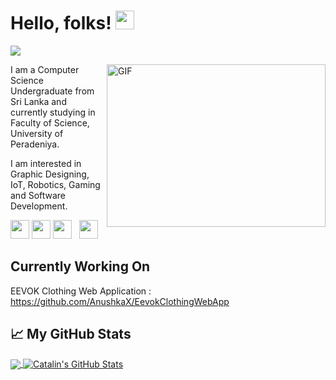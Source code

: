# Hello, folks! <img src="https://raw.githubusercontent.com/MartinHeinz/MartinHeinz/master/wave.gif" width="30px">

![](https://komarev.com/ghpvc/?username=AnushkaX)

<img align="right" alt="GIF" src="https://static.dribbble.com/users/1031926/screenshots/2623328/mark-slide-geek.gif" width="350" height="260" />

I am a Computer Science Undergraduate from Sri Lanka and currently studying in Faculty of Science, University of Peradeniya. 

I am interested in Graphic Designing, IoT, Robotics, Gaming and Software Development. 

<a href="https://www.facebook.com/muthusinghe/"><img height="30" src="https://1.bp.blogspot.com/-WSdqH3gMHDk/U-xndvvQYrI/AAAAAAAABwg/9OLHbIjiTF8/s1600/facebook%2Blogo%2Bpng%2Btransparent%2Bbackground.png?raw=true"></a>
<a href="https://www.linkedin.com/in/muthusinghe/"><img height="30" src="https://github.com/WaylonWalker/WaylonWalker/blob/main/icon/linkedin.png?raw=true"></a>
<a href="https://www.instagram.com/_anushkax_/"><img height="30" src="https://github.com/WaylonWalker/WaylonWalker/blob/main/icon/instagram.jpg?raw=true"></a>&nbsp;&nbsp;
<a href="https://www.buymeacoffee.com/AnushkaX"><img height="30" src="https://user-images.githubusercontent.com/16066404/77041853-a2044100-69e0-11ea-8da6-d64822a2c72a.jpg?raw=true"></a>&nbsp;&nbsp;






## Currently Working On 
EEVOK Clothing Web Application : https://github.com/AnushkaX/EevokClothingWebApp



## &#x1f4c8; My GitHub Stats

<a href="https://github.com/anushkax/anushkax">
  <img align="center" src="https://github-readme-stats.vercel.app/api/top-langs/?username=anushkax&hide=java,html&title_color=ffffff&text_color=c9cacc&icon_color=2bbc8a&bg_color=1d1f21" />
</a>


<a href="https://github.com/anushkax/anushkax">
  <img align="center" src="https://github-readme-stats.vercel.app/api?username=anushkax&show_icons=true&line_height=27&count_private=true&title_color=ffffff&text_color=c9cacc&icon_color=2bbc8a&bg_color=1d1f21" alt="Catalin's GitHub Stats" />
</a>
